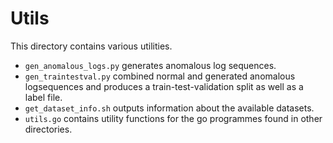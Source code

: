 # Utils

This directory contains various utilities.

- `gen_anomalous_logs.py` generates anomalous log sequences.
- `gen_traintestval.py` combined normal and generated anomalous logsequences and produces a train-test-validation split as well as a label file.
- `get_dataset_info.sh` outputs information about the available datasets. 
- `utils.go` contains utility functions for the go programmes found in other directories.